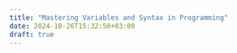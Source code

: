```yaml
---
title: "Mastering Variables and Syntax in Programming"
date: 2024-10-26T15:32:58+03:00
draft: true
---
```


